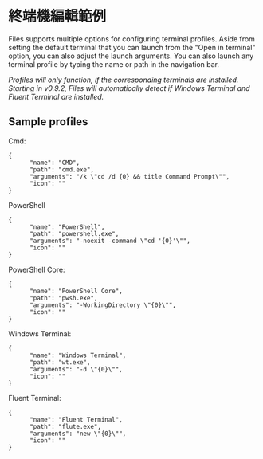 # 終端機編輯範例

Files supports multiple options for configuring terminal profiles. Aside from setting the default terminal that you can launch from the "Open in terminal" option, you can also adjust the launch arguments. You can also launch any terminal profile by typing the name or path in the navigation bar.

_Profiles will only function, if the corresponding terminals are installed. Starting in v0.9.2, Files will automatically detect if Windows Terminal and Fluent Terminal are installed._

## Sample profiles

Cmd:

```
{
      "name": "CMD",
      "path": "cmd.exe",
      "arguments": "/k \"cd /d {0} && title Command Prompt\"",
      "icon": ""
}
```

PowerShell

```
{
      "name": "PowerShell",
      "path": "powershell.exe",
      "arguments": "-noexit -command \"cd '{0}'\"",
      "icon": ""
}
```

PowerShell Core:

```
{
      "name": "PowerShell Core",
      "path": "pwsh.exe",
      "arguments": "-WorkingDirectory \"{0}\"",
      "icon": ""
}
```

Windows Terminal:

```
{
      "name": "Windows Terminal",
      "path": "wt.exe",
      "arguments": "-d \"{0}\"",
      "icon": ""
}
```

Fluent Terminal:

```
{
      "name": "Fluent Terminal",
      "path": "flute.exe",
      "arguments": "new \"{0}\"",
      "icon": ""
}
```
